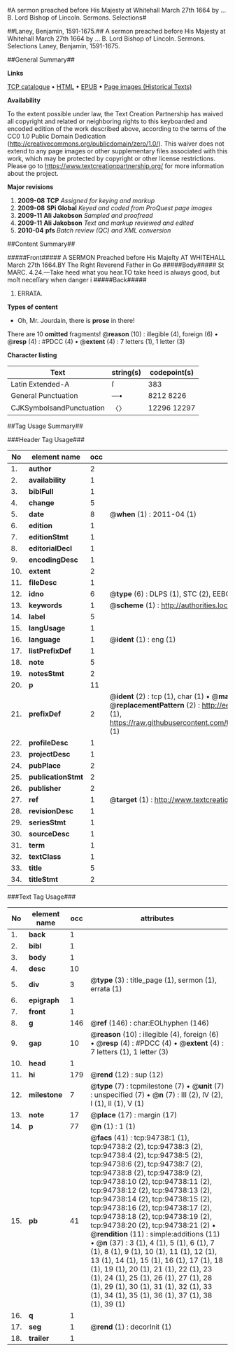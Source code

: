 #A sermon preached before His Majesty at Whitehall March 27th 1664 by ... B. Lord Bishop of Lincoln. Sermons. Selections#

##Laney, Benjamin, 1591-1675.##
A sermon preached before His Majesty at Whitehall March 27th 1664 by ... B. Lord Bishop of Lincoln.
Sermons. Selections
Laney, Benjamin, 1591-1675.

##General Summary##

**Links**

[TCP catalogue](http://www.ota.ox.ac.uk/tcp/)  • 
[HTML](http://tei.it.ox.ac.uk/tcp/Texts-HTML/free/A49/A49464.html)  • 
[EPUB](http://tei.it.ox.ac.uk/tcp/Texts-EPUB/free/A49/A49464.epub) • 
[Page images (Historical Texts)](https://historicaltexts.jisc.ac.uk/eebo-12866465e)

**Availability**

To the extent possible under law, the Text Creation Partnership has waived all copyright and related or neighboring rights to this keyboarded and encoded edition of the work described above, according to the terms of the CC0 1.0 Public Domain Dedication (http://creativecommons.org/publicdomain/zero/1.0/). This waiver does not extend to any page images or other supplementary files associated with this work, which may be protected by copyright or other license restrictions. Please go to https://www.textcreationpartnership.org/ for more information about the project.

**Major revisions**

1. __2009-08__ __TCP__ *Assigned for keying and markup*
1. __2009-08__ __SPi Global__ *Keyed and coded from ProQuest page images*
1. __2009-11__ __Ali Jakobson__ *Sampled and proofread*
1. __2009-11__ __Ali Jakobson__ *Text and markup reviewed and edited*
1. __2010-04__ __pfs__ *Batch review (QC) and XML conversion*

##Content Summary##

#####Front#####
A SERMON Preached before His Majeſty AT WHITEHALL March 27th 1664.BY The Right Reverend Father in Go
#####Body#####
St MARC. 4.24.—Take heed what you hear.TO take heed is always good, but moſt neceſſary when danger i
#####Back#####

1. ERRATA.

**Types of content**

  * Oh, Mr. Jourdain, there is **prose** in there!

There are 10 **omitted** fragments! 
 @__reason__ (10) : illegible (4), foreign (6)  •  @__resp__ (4) : #PDCC (4)  •  @__extent__ (4) : 7 letters (1), 1 letter (3)

**Character listing**


|Text|string(s)|codepoint(s)|
|---|---|---|
|Latin Extended-A|ſ|383|
|General Punctuation|—•|8212 8226|
|CJKSymbolsandPunctuation|〈〉|12296 12297|

##Tag Usage Summary##

###Header Tag Usage###

|No|element name|occ|attributes|
|---|---|---|---|
|1.|__author__|2||
|2.|__availability__|1||
|3.|__biblFull__|1||
|4.|__change__|5||
|5.|__date__|8| @__when__ (1) : 2011-04 (1)|
|6.|__edition__|1||
|7.|__editionStmt__|1||
|8.|__editorialDecl__|1||
|9.|__encodingDesc__|1||
|10.|__extent__|2||
|11.|__fileDesc__|1||
|12.|__idno__|6| @__type__ (6) : DLPS (1), STC (2), EEBO-CITATION (1), OCLC (1), VID (1)|
|13.|__keywords__|1| @__scheme__ (1) : http://authorities.loc.gov/ (1)|
|14.|__label__|5||
|15.|__langUsage__|1||
|16.|__language__|1| @__ident__ (1) : eng (1)|
|17.|__listPrefixDef__|1||
|18.|__note__|5||
|19.|__notesStmt__|2||
|20.|__p__|11||
|21.|__prefixDef__|2| @__ident__ (2) : tcp (1), char (1)  •  @__matchPattern__ (2) : ([0-9\-]+):([0-9IVX]+) (1), (.+) (1)  •  @__replacementPattern__ (2) : http://eebo.chadwyck.com/downloadtiff?vid=$1&page=$2 (1), https://raw.githubusercontent.com/textcreationpartnership/Texts/master/tcpchars.xml#$1 (1)|
|22.|__profileDesc__|1||
|23.|__projectDesc__|1||
|24.|__pubPlace__|2||
|25.|__publicationStmt__|2||
|26.|__publisher__|2||
|27.|__ref__|1| @__target__ (1) : http://www.textcreationpartnership.org/docs/. (1)|
|28.|__revisionDesc__|1||
|29.|__seriesStmt__|1||
|30.|__sourceDesc__|1||
|31.|__term__|1||
|32.|__textClass__|1||
|33.|__title__|5||
|34.|__titleStmt__|2||


###Text Tag Usage###

|No|element name|occ|attributes|
|---|---|---|---|
|1.|__back__|1||
|2.|__bibl__|1||
|3.|__body__|1||
|4.|__desc__|10||
|5.|__div__|3| @__type__ (3) : title_page (1), sermon (1), errata (1)|
|6.|__epigraph__|1||
|7.|__front__|1||
|8.|__g__|146| @__ref__ (146) : char:EOLhyphen (146)|
|9.|__gap__|10| @__reason__ (10) : illegible (4), foreign (6)  •  @__resp__ (4) : #PDCC (4)  •  @__extent__ (4) : 7 letters (1), 1 letter (3)|
|10.|__head__|1||
|11.|__hi__|179| @__rend__ (12) : sup (12)|
|12.|__milestone__|7| @__type__ (7) : tcpmilestone (7)  •  @__unit__ (7) : unspecified (7)  •  @__n__ (7) : III (2), IV (2), I (1), II (1), V (1)|
|13.|__note__|17| @__place__ (17) : margin (17)|
|14.|__p__|77| @__n__ (1) : 1 (1)|
|15.|__pb__|41| @__facs__ (41) : tcp:94738:1 (1), tcp:94738:2 (2), tcp:94738:3 (2), tcp:94738:4 (2), tcp:94738:5 (2), tcp:94738:6 (2), tcp:94738:7 (2), tcp:94738:8 (2), tcp:94738:9 (2), tcp:94738:10 (2), tcp:94738:11 (2), tcp:94738:12 (2), tcp:94738:13 (2), tcp:94738:14 (2), tcp:94738:15 (2), tcp:94738:16 (2), tcp:94738:17 (2), tcp:94738:18 (2), tcp:94738:19 (2), tcp:94738:20 (2), tcp:94738:21 (2)  •  @__rendition__ (11) : simple:additions (11)  •  @__n__ (37) : 3 (1), 4 (1), 5 (1), 6 (1), 7 (1), 8 (1), 9 (1), 10 (1), 11 (1), 12 (1), 13 (1), 14 (1), 15 (1), 16 (1), 17 (1), 18 (1), 19 (1), 20 (1), 21 (1), 22 (1), 23 (1), 24 (1), 25 (1), 26 (1), 27 (1), 28 (1), 29 (1), 30 (1), 31 (1), 32 (1), 33 (1), 34 (1), 35 (1), 36 (1), 37 (1), 38 (1), 39 (1)|
|16.|__q__|1||
|17.|__seg__|1| @__rend__ (1) : decorInit (1)|
|18.|__trailer__|1||
